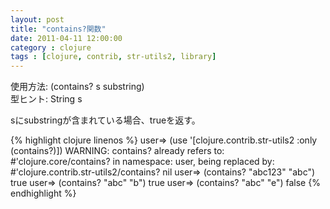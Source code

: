```yaml
---
layout: post
title: "contains?関数"
date: 2011-04-11 12:00:00
category : clojure
tags : [clojure, contrib, str-utils2, library]
---
```

使用方法: (contains? s substring)  
型ヒント: String s

sにsubstringが含まれている場合、trueを返す。

<!--more-->

{% highlight clojure linenos %}
user=> (use '[clojure.contrib.str-utils2 :only (contains?)])
WARNING: contains? already refers to: #'clojure.core/contains? in namespace: user, being replaced by: #'clojure.contrib.str-utils2/contains?
nil
user=> (contains? "abc123" "abc")
true
user=> (contains? "abc" "b")
true
user=> (contains? "abc" "e")
false
{% endhighlight %}
